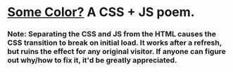# [Some Color?](https://MaDr.blog) A  CSS + JS poem.
### Note: Separating the CSS and JS from the HTML causes the CSS transition to break on initial load. It works after a refresh, but ruins the effect for any original visitor. If anyone can figure out why/how to fix it, it'd be greatly appreciated.
